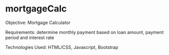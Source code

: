 # mortgageCalc

Objective: Mortgage Calculator 

Requirements: determine monthly payment based on loan amount, payment period and interest rate

Technologies Used: HTML/CSS, Javascript, Bootstrap 
